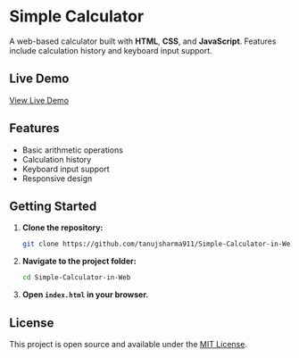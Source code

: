 # Simple Calculator

A web-based calculator built with **HTML**, **CSS**, and **JavaScript**. Features include calculation history and keyboard input support.

## Live Demo

[View Live Demo](https://tanujsharma911.github.io/Simple-Calculator-in-Web/)

## Features

- Basic arithmetic operations
- Calculation history
- Keyboard input support
- Responsive design

## Getting Started

1. **Clone the repository:**
    ```bash
    git clone https://github.com/tanujsharma911/Simple-Calculator-in-Web.git
    ```
2. **Navigate to the project folder:**
    ```bash
    cd Simple-Calculator-in-Web
    ```
3. **Open `index.html` in your browser.**

## License

This project is open source and available under the [MIT License](LICENSE).